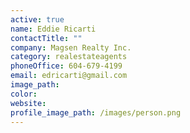 ```yaml
---
active: true
name: Eddie Ricarti
contactTitle: ""
company: Magsen Realty Inc.
category: realestateagents
phoneOffice: 604-679-4199
email: edricarti@gmail.com
image_path:
color:
website:
profile_image_path: /images/person.png
---
```

